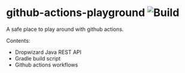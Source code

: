 # github-actions-playground ![Build](https://github.com/orionCook/github-actions-playground/workflows/Build/badge.svg?branch=main&event=push)

A safe place to play around with github actions.

Contents:
* Dropwizard Java REST API
* Gradle build script
* Github actions workflows
